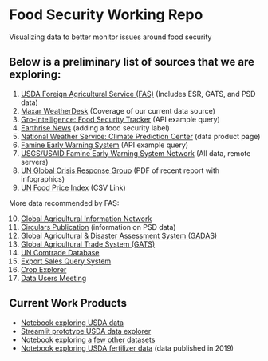 # Food Security Working Repo
Visualizing data to better monitor issues around food security

## Below is a preliminary list of sources that we are exploring:
1. [USDA Foreign Agricultural Service (FAS)](https://apps.fas.usda.gov/opendataweb/home) (Includes ESR, GATS, and PSD data)
2. [Maxar WeatherDesk](https://blog.maxar.com/earth-intelligence/2022/maxars-weatherdesk-predicts-a-significant-decline-in-ukrainian-crop-harvests) (Coverage of our current data source)
3. [Gro-Intelligence: Food Security Tracker](https://community.gro-intelligence.com/food-security-tracker-africa/data/Sudan_Wheat_supply_demand.json) (API example query)
4. [Earthrise News](https://news.earthrise.media/) (adding a food security label)
5. [National Weather Service: Climate Prediction Center](https://www.cpc.ncep.noaa.gov/products/international/index.shtml) (data product page)
6. [Famine Early Warning System](https://fdw.fews.net/api/ipcphasemap/?country_code=CM&collection_date=2022-05-01&format=geojson) (API example query)
7. [USGS/USAID Famine Early Warning System Network](https://edcintl.cr.usgs.gov/downloads/sciweb1/shared/fews/web/) (All data, remote servers) 
8. [UN Global Crisis Response Group](https://news.un.org/pages/wp-content/uploads/2022/06/GCRG_2nd-Brief_Jun8_2022_FINAL.pdf?utm_source=United+Nations&utm_medium=Brief&utm_campaign=Global+Crisis+Response) (PDF of recent report with infographics)
9. [UN Food Price Index](https://www.fao.org/fileadmin/templates/worldfood/Reports_and_docs/Food_price_indices_data_jun369.csv) (CSV Link)

More data recommended by FAS:

10. [Global Agricultural Information Network](https://gain.fas.usda.gov/#/home)
11. [Circulars Publication](https://apps.fas.usda.gov/psdonline/circulars/production.pdf) (information on PSD data)
12. [Global Agricultural & Disaster Assessment System (GADAS)](https://geo.fas.usda.gov/GADAS/index.html)
13. [Global Agricultural Trade System (GATS)](https://apps.fas.usda.gov/gats/default.aspx)
14. [UN Comtrade Database](https://comtrade.un.org/)
15. [Export Sales Query System](https://apps.fas.usda.gov/esrquery/)
16. [Crop Explorer](https://ipad.fas.usda.gov/cropexplorer/)
17. [Data Users Meeting](https://www.nass.usda.gov/Education_and_Outreach/Meeting/index.php)


## Current Work Products
- [Notebook exploring USDA data](./data-exploration/notebooks/usda-data-exploration.ipynb)
- [Streamlit prototype USDA data explorer](https://cameronkruse-food-security-1-home-uh92w4.streamlitapp.com/)
- [Notebook exploring a few other datasets](./data-exploration/notebooks/other-data-exploration.ipynb)
- [Notebook exploring USDA fertilizer data](./data-exploration/notebooks/usda-fertilizer-data.ipynb) (data published in 2019)
